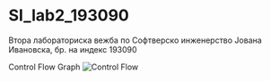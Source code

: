 # SI_lab2_193090

Втора лабораториска вежба по Софтверско инженерство 
Јована Ивановска, бр. на индекс 193090

Control Flow Graph 
![Control Flow](https://user-images.githubusercontent.com/79019353/119893367-8e852c00-bf3b-11eb-97b2-1af1400840f4.png)


